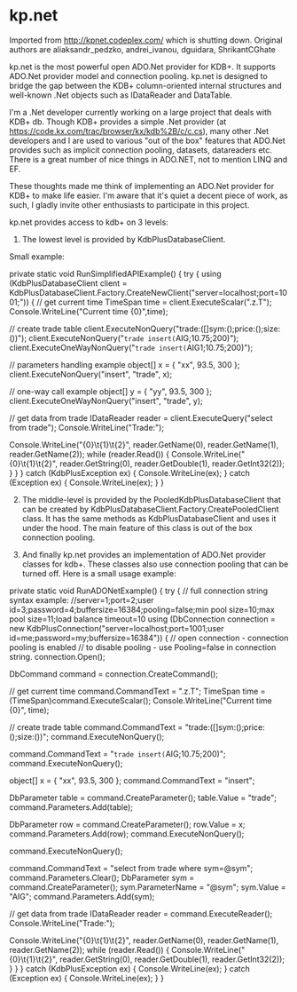 # kp.net
Imported from http://kpnet.codeplex.com/ which is shutting down. Original authors are aliaksandr_pedzko, andrei_ivanou, dguidara, ShrikantCGhate

kp.net is the most powerful open ADO.Net provider for KDB+. It supports ADO.Net provider model and connection pooling.
kp.net is designed to bridge the gap between the KDB+ column-oriented internal structures and well-known .Net objects such as IDataReader and DataTable.

I'm a .Net developer currently working on a large project that deals with KDB+ db. 
Though KDB+ provides a simple .Net provider (at https://code.kx.com/trac/browser/kx/kdb%2B/c/c.cs), many other
.Net developers and I are used to various "out of the box" features that ADO.Net provides such as implicit connection pooling, datasets, datareaders etc. There is a great number of nice things in ADO.NET, not to mention LINQ and EF.

These thoughts made me think of implementing an ADO.Net provider for KDB+ to make life easier. I'm aware that it's quiet a decent piece of work,
as such, I gladly invite other enthusiasts to participate in this project.

kp.net provides access to kdb+ on 3 levels:

1. The lowest level is provided by KdbPlusDatabaseClient.

Small example:

private static void RunSimplifiedAPIExample()
{
try
{
using (KdbPlusDatabaseClient client = KdbPlusDatabaseClient.Factory.CreateNewClient("server=localhost;port=1001;"))
{
// get current time
TimeSpan time = client.ExecuteScalar<TimeSpan>(".z.T");
Console.WriteLine("Current time {0}",time);

// create trade table
client.ExecuteNonQuery("trade:([]sym:();price:();size:())");
client.ExecuteNonQuery("`trade insert(`AIG;10.75;200)");
client.ExecuteOneWayNonQuery("`trade insert(`AIG1;10.75;200)");

// parameters handling example
object[] x = { "xx", 93.5, 300 };
client.ExecuteNonQuery("insert", "trade", x);

// one-way call example
object[] y = { "yy", 93.5, 300 };
client.ExecuteOneWayNonQuery("insert", "trade", y);

// get data from trade
IDataReader reader = client.ExecuteQuery("select from trade");
Console.WriteLine("Trade:");

Console.WriteLine("{0}\t{1}\t{2}", reader.GetName(0), reader.GetName(1), reader.GetName(2));
while (reader.Read())
{
Console.WriteLine("{0}\t{1}\t{2}", reader.GetString(0), reader.GetDouble(1), reader.GetInt32(2));
}
}
}
catch (KdbPlusException ex)
{
Console.WriteLine(ex);
}
catch (Exception ex)
{
Console.WriteLine(ex);
}
}

2. The middle-level is provided by the PooledKdbPlusDatabaseClient that can be created by KdbPlusDatabaseClient.Factory.CreatePooledClient class.
It has the same methods as KdbPlusDatabaseClient and uses it under the hood.
The main feature of this class is out of the box connection pooling.

3. And finally kp.net provides an implementation of ADO.Net provider classes for kdb+. These classes also use connection pooling that can be turned off.
Here is a small usage example:

private static void RunADONetExample()
{
try
{
// full connection string syntax example: 
//server=1;port=2;user id=3;password=4;buffersize=16384;pooling=false;min pool size=10;max pool size=11;load balance timeout=10
using (DbConnection connection = new KdbPlusConnection("server=localhost;port=1001;user id=me;password=my;buffersize=16384"))
{
// open connection - connection pooling is enabled
// to disable pooling - use Pooling=false in connection string.
connection.Open();

DbCommand command = connection.CreateCommand();

// get current time
command.CommandText = ".z.T";
TimeSpan time = (TimeSpan)command.ExecuteScalar();
Console.WriteLine("Current time {0}", time);

// create trade table
command.CommandText = "trade:([]sym:();price:();size:())";
command.ExecuteNonQuery();

command.CommandText = "`trade insert(`AIG;10.75;200)";
command.ExecuteNonQuery();

object[] x = { "xx", 93.5, 300 };
command.CommandText = "insert";

DbParameter table = command.CreateParameter();
table.Value = "trade";
command.Parameters.Add(table);

DbParameter row = command.CreateParameter();
row.Value = x;
command.Parameters.Add(row);
command.ExecuteNonQuery();

command.ExecuteNonQuery();

command.CommandText = "select from trade where sym=@sym";
command.Parameters.Clear();
DbParameter sym = command.CreateParameter();
sym.ParameterName = "@sym";
sym.Value = "AIG";
command.Parameters.Add(sym);

// get data from trade
IDataReader reader = command.ExecuteReader();
Console.WriteLine("Trade:");

Console.WriteLine("{0}\t{1}\t{2}", reader.GetName(0), reader.GetName(1), reader.GetName(2));
while (reader.Read())
{
Console.WriteLine("{0}\t{1}\t{2}", reader.GetString(0), reader.GetDouble(1), reader.GetInt32(2));
}
}
}
catch (KdbPlusException ex)
{
Console.WriteLine(ex);
}
catch (Exception ex)
{
Console.WriteLine(ex);
}
}

